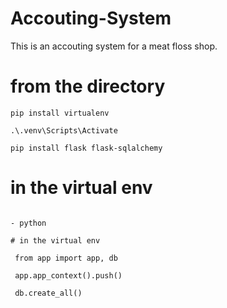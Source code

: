 # Accouting-System

This is an accouting system for a meat floss shop.

# from the directory

```
pip install virtualenv

.\.venv\Scripts\Activate

pip install flask flask-sqlalchemy

```

# in the virtual env

```

- python
```

```
# in the virtual env

 from app import app, db

 app.app_context().push()

 db.create_all()
```
